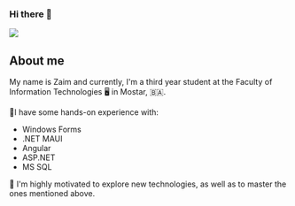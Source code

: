 ### Hi there 👋
![](https://komarev.com/ghpvc/?username=zmehice&style=flat-square&color=brightgreen)
## About me
My name is Zaim and currently, I'm a third year student at the Faculty of Information Technologies 🖥️ in Mostar, 🇧🇦. 

👷I have some hands-on experience with: 
- Windows Forms
- .NET MAUI
- Angular
- ASP.NET
- MS SQL

🔭 I'm highly motivated to explore new technologies, as well as to master the ones mentioned above. 

<!--
**zmehic/zmehic** is a ✨ _special_ ✨ repository because its `README.md` (this file) appears on your GitHub profile.

Here are some ideas to get you started:

- 🔭 I’m currently working on ...
- 🌱 I’m currently learning ...
- 👯 I’m looking to collaborate on ...
- 🤔 I’m looking for help with ...
- 💬 Ask me about ...
- 📫 How to reach me: ...
- 😄 Pronouns: ...
- ⚡ Fun fact: ...
-->
